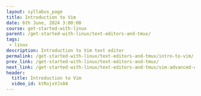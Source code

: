 ```yaml
---
layout: syllabus_page
title: Introduction to Vim
date: 6th June, 2024 3:00:00
course: get-started-with-linux
parent: /get-started-with-linux/text-editors-and-tmux/
tags:
 - linux
description: Introduction to Vim text editor
permalink: /get-started-with-linux/text-editors-and-tmux/intro-to-vim/
prev_link: /get-started-with-linux/text-editors-and-tmux/
next_link: /get-started-with-linux/text-editors-and-tmux/vim-advanced-commands/
header:
  title: Introduction to Vim
  video_id: ktRojxVJs04
---
```

